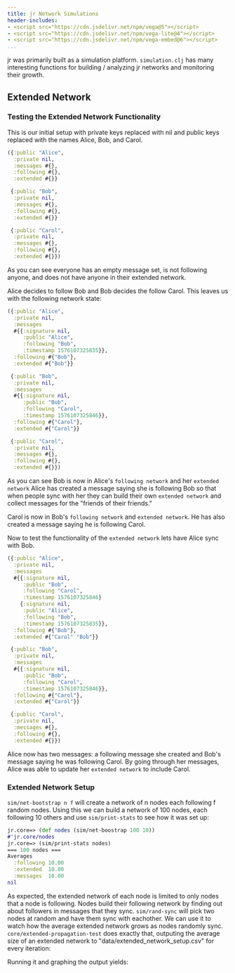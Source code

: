 ```yaml
---
title: jr Network Simulations
header-includes:
- <script src="https://cdn.jsdelivr.net/npm/vega@5"></script>
- <script src="https://cdn.jsdelivr.net/npm/vega-lite@4"></script>
- <script src="https://cdn.jsdelivr.net/npm/vega-embed@6"></script>
...
```


jr was primarily built as a simulation platform. `simulation.clj` has many
interesting functions for building / analyzing jr networks and monitoring
their growth.

## Extended Network

### Testing the Extended Network Functionality

This is our initial setup with private keys replaced with nil and public keys
replaced with the names Alice, Bob, and Carol.

```clojure
({:public "Alice",
  :private nil,
  :messages #{},
  :following #{},
  :extended #{}}

 {:public "Bob",
  :private nil,
  :messages #{},
  :following #{},
  :extended #{}}

 {:public "Carol",
  :private nil,
  :messages #{},
  :following #{},
  :extended #{}})
```

As you can see everyone has an empty message set, is not following anyone,
and does not have anyone in their extended network.

Alice decides to follow Bob and Bob decides the follow Carol. This leaves us
with the following network state:

```clojure
({:public "Alice",
  :private nil,
  :messages
  #{{:signature nil,
     :public "Alice",
     :following "Bob",
     :timestamp 1576107325835}},
  :following #{"Bob"},
  :extended #{"Bob"}}

 {:public "Bob",
  :private nil,
  :messages
  #{{:signature nil,
     :public "Bob",
     :following "Carol",
     :timestamp 1576107325846}},
  :following #{"Carol"},
  :extended #{"Carol"}}

 {:public "Carol",
  :private nil,
  :messages #{},
  :following #{},
  :extended #{}})
```

As you can see Bob is now in Alice's `following network` and her
`extended network` Alice has created a message saying she is following Bob so
that when people sync with her they can build their own `extended network` and
collect messages for the "friends of their friends."

Carol is now in Bob's `following network` and `extended network`. He has also
created a message saying he is following Carol.

Now to test the functionality of the `extended network` lets have Alice sync
with Bob.

```clojure
({:public "Alice",
  :private nil,
  :messages
  #{{:signature nil,
     :public "Bob",
     :following "Carol",
     :timestamp 1576107325846}
    {:signature nil,
     :public "Alice",
     :following "Bob",
     :timestamp 1576107325835}},
  :following #{"Bob"},
  :extended #{"Carol" "Bob"}}

 {:public "Bob",
  :private nil,
  :messages
  #{{:signature nil,
     :public "Bob",
     :following "Carol",
     :timestamp 1576107325846}},
  :following #{"Carol"},
  :extended #{"Carol"}}

 {:public "Carol",
  :private nil,
  :messages #{},
  :following #{},
  :extended #{}})
```

Alice now has two messages: a following message she created and Bob's message
saying he was following Carol. By going through her messages, Alice was able
to update her `extended network` to include Carol.

### Extended Network Setup

`sim/net-bootstrap n f` will create a network of n nodes each following f random
nodes. Using this we can build a network of 100 nodes, each following 10 others
and use `sim/print-stats` to see how it was set up:

```clojure
jr.core=> (def nodes (sim/net-boostrap 100 10))
#'jr.core/nodes
jr.core=> (sim/print-stats nodes)
=== 100 nodes ===
Averages
  :following 10.00
  :extended  10.00
  :messages  10.00
nil
```

As expected, the extended network of each node is limited to only nodes that a
node is following. Nodes build their following network by finding out about
followers in messages that they sync. `sim/rand-sync` will pick two nodes at
random and have them sync with eachother. We can use it to watch how the average
extended network grows as nodes randomly sync. `core/extended-propagation-test`
does exactly that, outputing the average size of an extended network to
"data/extended_network_setup.csv" for every iteration:

Running it and graphing the output yields:

<div id="vis" style="width: 75%; height: 500px;"></div>
<script type="text/javascript">
    var yourVlSpec = {
        "data": {
            "url": "https://raw.githubusercontent.com/rxt1077/jr/master/data/extended_setup.csv"
        },
        "width": "container",
        "height": "container",
        "mark": "line",
        "encoding": {
            "x": {
                "field": "iterations",
                "type": "quantitative",
                "axis": {"title": "Number of Random Sync Events"}
            },
            "y": {
                "field": "avg_extended_size",
                "type": "quantitative",
                "axis": {"title": "Average Size of Extended Network"}
            }
        }
    };
    vegaEmbed('#vis', yourVlSpec);
</script>
